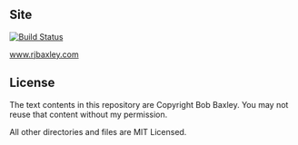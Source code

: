 
## Site

[![Build Status](https://travis-ci.org/gte620v/gte620v.github.io.svg?branch=master)](https://travis-ci.org/gte620v/gte620v.github.io)

www.rjbaxley.com

## License

The text contents in this repository are Copyright Bob Baxley. You may not reuse that content without my permission.

All other directories and files are MIT Licensed. 

